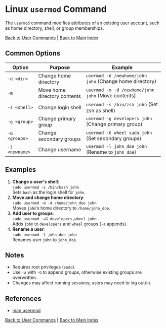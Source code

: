 # Linux `usermod` Command

The `usermod` command modifies attributes of an existing user account, such as home directory, shell, or group memberships.

[Back to User Commands](../user.md) | [Back to Main Index](../../README.md)

## Common Options

| Option | Purpose | Example |
|--------|---------|---------|
| `-d <dir>` | Change home directory | `usermod -d /newhome/john john` (Change home directory) |
| `-m` | Move home directory contents | `usermod -m -d /newhome/john john` (Move contents) |
| `-s <shell>` | Change login shell | `usermod -s /bin/zsh john` (Set zsh as shell) |
| `-g <group>` | Change primary group | `usermod -g developers john` (Change primary group) |
| `-G <groups>` | Change secondary groups | `usermod -G wheel sudo john` (Set secondary groups) |
| `-l <newname>` | Change username | `usermod -l john_doe john` (Rename to `john_doe`) |

## Examples
1. **Change a user's shell**:  
   `sudo usermod -s /bin/bash john`  
   Sets `bash` as the login shell for `john`.
2. **Move and change home directory**:  
   `sudo usermod -m -d /home/john_doe john`  
   Moves `john`’s home directory to `/home/john_doe`.
3. **Add user to groups**:  
   `sudo usermod -aG developers,wheel john`  
   Adds `john` to `developers` and `wheel` groups (`-a` appends).
4. **Rename a user**:  
   `sudo usermod -l john_doe john`  
   Renames user `john` to `john_doe`.

## Notes
- Requires root privileges (`sudo`).
- Use `-a` with `-G` to append groups, otherwise existing groups are overwritten.
- Changes may affect running sessions; users may need to log out/in.

## References
- [man usermod](https://man7.org/linux/man-pages/man8/usermod.8.html)

[Back to User Commands](../user.md) | [Back to Main Index](../../README.md)
